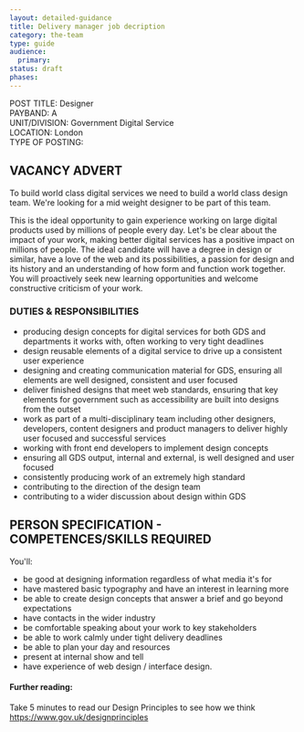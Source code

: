 ```yaml
---
layout: detailed-guidance
title: Delivery manager job decription
category: the-team
type: guide
audience:
  primary:
status: draft
phases:
---
```


POST TITLE:             Designer     
PAYBAND:               	A				      			
UNIT/DIVISION:       	  Government Digital Service		      
LOCATION:              	London			     						
TYPE OF POSTING: 	      

## VACANCY ADVERT

To build world class digital services we need to build a world class design team. We're looking for a mid weight designer to be part of this team.

This is the ideal opportunity to gain experience working on large digital products used by millions of people every day. Let's be clear about the impact of your work, making better digital services has a positive impact on millions of people. The ideal candidate will have a degree in design or similar, have a love of the web and its possibilities, a passion for design and its history and an understanding of how form and function work together. You will proactively seek new learning opportunities and welcome constructive criticism of your work.

### DUTIES & RESPONSIBILITIES
* producing design concepts for digital services for both GDS and departments it works with, often working to very tight deadlines
* design reusable elements of a digital service to drive up a consistent user experience
* designing and creating communication material for GDS, ensuring all elements are well designed, consistent and user focused
* deliver finished designs that meet web standards, ensuring that key elements for government such as accessibility are built into designs from the outset
* work as part of a multi-disciplinary team including other designers, developers, content designers and product managers to deliver highly user focused and successful services
* working with front end developers to implement design concepts
* ensuring all GDS output, internal and external, is well designed and user focused
* consistently producing work of an extremely high standard
* contributing to the direction of the design team
* contributing to a wider discussion about design within GDS

## PERSON SPECIFICATION - COMPETENCES/SKILLS REQUIRED
You'll:
* be good at designing information regardless of what media it's for
* have mastered basic typography and have an interest in learning more
* be able to create design concepts that answer a brief and go beyond expectations
* have contacts in the wider industry
* be comfortable speaking about your work to key stakeholders
* be able to work calmly under tight delivery deadlines
* be able to plan your day and resources
* present at internal show and tell
* have experience of web design / interface design.

#### Further reading:

Take 5 minutes to read our Design Principles to see how we think https://www.gov.uk/designprinciples


